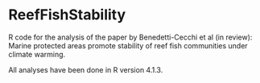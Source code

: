 # ReefFishStability
R code for the analysis of the paper by Benedetti-Cecchi et al (in review): Marine protected areas promote stability of reef fish communities under climate warming.

All analyses have been done in R version 4.1.3.

